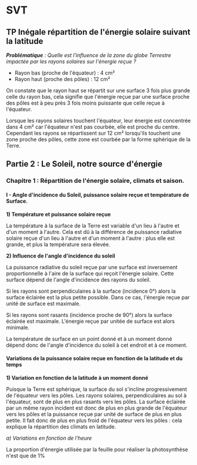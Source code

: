 # SVT

## TP Inégale répartition de l'énergie solaire suivant la latitude

***Problématique*** : *Quelle est l'influence de la zone du globe Terrestre impactée par les rayons solaires sur l'énergie reçue ?*

- Rayon bas (proche de l'équateur) : 4 cm²
- Rayon haut (proche des pôles) : 12 cm²

On constate que le rayon haut se répartit sur une surface 3 fois plus grande celle du rayon bas, cela signifie que l'énergie reçue par une surface proche des pôles est à peu près 3 fois moins puissante que celle reçue à l'équateur.

Lorsque les rayons solaires touchent l'équateur, leur énergie est concentrée dans 4 cm² car l'équateur n'est pas courbée, elle est proche du centre. Cependant les rayons se répartissent sur 12 cm² lorsqu'ils touchent une zone proche des pôles, cette zone est courbée par la forme sphérique de la Terre.

## Partie 2 : Le Soleil, notre source d'énergie

### Chapitre 1 : Répartition de l'énergie solaire, climats et saison.

#### I - Angle d'incidence du Soleil, puissance solaire reçue et température de Surface.

**1) Température et puissance solaire reçue**

La température à la surface de la Terre est variable d'un lieu à l'autre et d'un moment à l'autre. Cela est dû à la différence de puissance radiative solaire reçue d'un lieu à l'autre et d'un moment à l'autre : plus elle est grande, et plus la température sera élevée.

**2) Influence de l'angle d'incidence du soleil**

La puissance radiative du soleil reçue par une surface est inversement proportionnelle à l'aire de la surface qui reçoit l'énergie solaire. Cette surface dépend de l'angle d'incidence des rayons du soleil.

Si les rayons sont perpendiculaires à la surface (incidence 0°) alors la surface éclairée est la plus petite possible. Dans ce cas, l'énergie reçue par unité de surface est maximale.

Si les rayons sont rasants (incidence proche de 90°) alors la surface éclairée est maximale. L'énergie reçue par unitée de surface est alors minimale.

La température de surface en un point donné et à un moment donné dépend donc de l'angle d'incidence du soleil à cet endroit et à ce moment.

#### Variations de la puissance solaire reçue en fonction de la latitude et du temps

**1) Variation en fonction de la latitude à un moment donné**

Puisque la Terre est sphérique, la surface du sol s'incline progressivement de l'équateur vers les pôles. Les rayons solaires, perpendiculaires au sol à l'équateur, sont de plus en plus rasants vers les pôles. La surface éclairée par un même rayon incident est donc de plus en plus grande de l'équateur vers les pôles et la puissance reçue par unité de surface de plus en plus petite. Il fait donc de plus en plus froid de l'équateur vers les pôles : cela explique la répartition des climats en latitude.

*a) Variations en fonction de l'heure*

La proportion d'énergie utilisée par la feuille pour réaliser la photosynthèse n'est que de 1%


